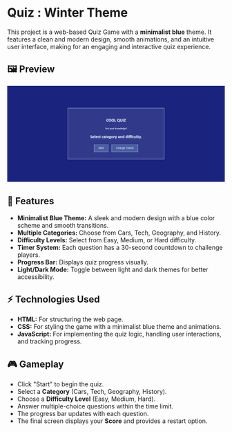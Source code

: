 # Quiz : Winter Theme

This project is a web-based Quiz Game with a **minimalist blue** theme. It features a clean and modern design, smooth animations, and an intuitive user interface, making for an engaging and interactive quiz experience.

## 🖼️ Preview
![Quiz Game Screenshot](CoolQuiz.png)  

## 🚀 Features

- **Minimalist Blue Theme:** A sleek and modern design with a blue color scheme and smooth transitions.  
- **Multiple Categories:** Choose from Cars, Tech, Geography, and History.  
- **Difficulty Levels:** Select from Easy, Medium, or Hard difficulty.  
- **Timer System:** Each question has a 30-second countdown to challenge players.  
- **Progress Bar:** Displays quiz progress visually.  
- **Light/Dark Mode:** Toggle between light and dark themes for better accessibility.  

## ⚡ Technologies Used

- **HTML:** For structuring the web page.  
- **CSS:** For styling the game with a minimalist blue theme and animations.  
- **JavaScript:** For implementing the quiz logic, handling user interactions, and tracking progress.

## 🎮 Gameplay

- Click "Start" to begin the quiz.
- Select a **Category** (Cars, Tech, Geography, History).
- Choose a **Difficulty Level** (Easy, Medium, Hard).
- Answer multiple-choice questions within the time limit.
- The progress bar updates with each question.
- The final screen displays your **Score** and provides a restart option.
